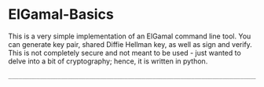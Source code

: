 # ElGamal-Basics
This is a very simple implementation of an ElGamal command line tool. You can generate key pair, shared Diffie Hellman key, as well as sign and verify. This is not completely secure and not meant to be used - just wanted to delve into a bit of cryptography; hence, it is written in python.


    _______________________________________________________________________________________________________________
